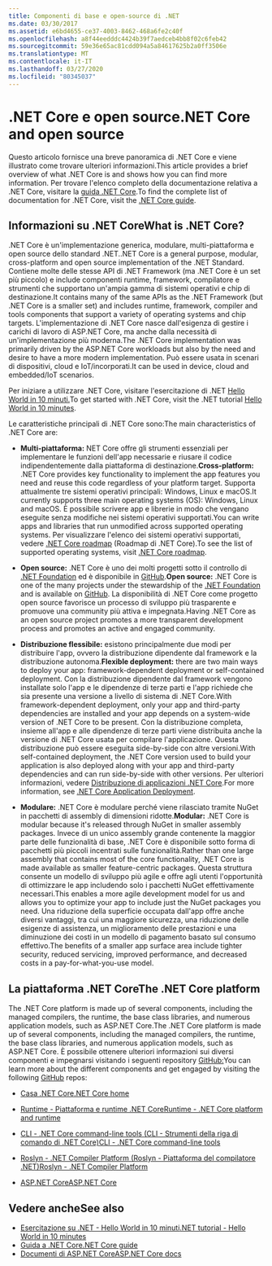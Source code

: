 ```yaml
---
title: Componenti di base e open-source di .NET
ms.date: 03/30/2017
ms.assetid: e6bd4655-ce37-4003-8462-468a6fe2c40f
ms.openlocfilehash: a8f44eedddc4424b39f7aedceb4bb8f02c6feb42
ms.sourcegitcommit: 59e36e65ac81cdd094a5a84617625b2a0ff3506e
ms.translationtype: MT
ms.contentlocale: it-IT
ms.lasthandoff: 03/27/2020
ms.locfileid: "80345037"
---
```

# <a name="net-core-and-open-source"></a><span data-ttu-id="55210-102">.NET Core e open source</span><span class="sxs-lookup"><span data-stu-id="55210-102">.NET Core and open source</span></span>

<span data-ttu-id="55210-103">Questo articolo fornisce una breve panoramica di .NET Core e viene illustrato come trovare ulteriori informazioni.</span><span class="sxs-lookup"><span data-stu-id="55210-103">This article provides a brief overview of what .NET Core is and shows how you can find more information.</span></span> <span data-ttu-id="55210-104">Per trovare l'elenco completo della documentazione relativa a .NET Core, visitare la [guida .NET Core](../../core/index.yml).</span><span class="sxs-lookup"><span data-stu-id="55210-104">To find the complete list of documentation for .NET Core, visit the [.NET Core guide](../../core/index.yml).</span></span>

## <a name="what-is-net-core"></a><span data-ttu-id="55210-105">Informazioni su .NET Core</span><span class="sxs-lookup"><span data-stu-id="55210-105">What is .NET Core?</span></span>  

<span data-ttu-id="55210-106">.NET Core è un'implementazione generica, modulare, multi-piattaforma e open source dello standard .NET.</span><span class="sxs-lookup"><span data-stu-id="55210-106">.NET Core is a general purpose, modular, cross-platform and open source implementation of the .NET Standard.</span></span> <span data-ttu-id="55210-107">Contiene molte delle stesse API di .NET Framework (ma .NET Core è un set più piccolo) e include componenti runtime, framework, compilatore e strumenti che supportano un'ampia gamma di sistemi operativi e chip di destinazione.</span><span class="sxs-lookup"><span data-stu-id="55210-107">It contains many of the same APIs as the .NET Framework (but .NET Core is a smaller set) and includes runtime, framework, compiler and tools components that support a variety of operating systems and chip targets.</span></span> <span data-ttu-id="55210-108">L'implementazione di .NET Core nasce dall'esigenza di gestire i carichi di lavoro di ASP.NET Core, ma anche dalla necessità di un'implementazione più moderna.</span><span class="sxs-lookup"><span data-stu-id="55210-108">The .NET Core implementation was primarily driven by the ASP.NET Core workloads but also by the need and desire to have a more modern implementation.</span></span> <span data-ttu-id="55210-109">Può essere usata in scenari di dispositivi, cloud e IoT/incorporati.</span><span class="sxs-lookup"><span data-stu-id="55210-109">It can be used in device, cloud and embedded/IoT scenarios.</span></span>  
  
<span data-ttu-id="55210-110">Per iniziare a utilizzare .NET Core, visitare l'esercitazione di .NET [Hello World in 10 minuti.](https://dotnet.microsoft.com/learn/dotnet/hello-world-tutorial/intro)</span><span class="sxs-lookup"><span data-stu-id="55210-110">To get started with .NET Core, visit the .NET tutorial [Hello World in 10 minutes](https://dotnet.microsoft.com/learn/dotnet/hello-world-tutorial/intro).</span></span>  
  
<span data-ttu-id="55210-111">Le caratteristiche principali di .NET Core sono:</span><span class="sxs-lookup"><span data-stu-id="55210-111">The main characteristics of .NET Core are:</span></span>
  
- <span data-ttu-id="55210-112">**Multi-piattaforma:** NET Core offre gli strumenti essenziali per implementare le funzioni dell'app necessarie e riusare il codice indipendentemente dalla piattaforma di destinazione.</span><span class="sxs-lookup"><span data-stu-id="55210-112">**Cross-platform:** .NET Core provides key functionality to implement the app features you need and reuse this code regardless of your platform target.</span></span> <span data-ttu-id="55210-113">Supporta attualmente tre sistemi operativi principali: Windows, Linux e macOS.</span><span class="sxs-lookup"><span data-stu-id="55210-113">It currently supports three main operating systems (OS): Windows, Linux and macOS.</span></span> <span data-ttu-id="55210-114">È possibile scrivere app e librerie in modo che vengano eseguite senza modifiche nei sistemi operativi supportati.</span><span class="sxs-lookup"><span data-stu-id="55210-114">You can write apps and libraries that run unmodified across supported operating systems.</span></span> <span data-ttu-id="55210-115">Per visualizzare l'elenco dei sistemi operativi supportati, vedere [.NET Core roadmap](https://github.com/dotnet/core/blob/master/roadmap.md) (Roadmap di .NET Core).</span><span class="sxs-lookup"><span data-stu-id="55210-115">To see the list of supported operating systems, visit [.NET Core roadmap](https://github.com/dotnet/core/blob/master/roadmap.md).</span></span>
  
- <span data-ttu-id="55210-116">**Open source:** .NET Core è uno dei molti progetti sotto il controllo di [.NET Foundation](https://www.dotnetfoundation.org/) ed è disponibile in [GitHub](https://github.com/).</span><span class="sxs-lookup"><span data-stu-id="55210-116">**Open source:** .NET Core is one of the many projects under the stewardship of the [.NET Foundation](https://www.dotnetfoundation.org/) and is available on [GitHub](https://github.com/).</span></span>  <span data-ttu-id="55210-117">La disponibilità di .NET Core come progetto open source favorisce un processo di sviluppo più trasparente e promuove una community più attiva e impegnata.</span><span class="sxs-lookup"><span data-stu-id="55210-117">Having .NET Core as an open source project promotes a more transparent development process and promotes an active and engaged community.</span></span>  
  
- <span data-ttu-id="55210-118">**Distribuzione flessibile:** esistono principalmente due modi per distribuire l'app, ovvero la distribuzione dipendente dal framework e la distribuzione autonoma.</span><span class="sxs-lookup"><span data-stu-id="55210-118">**Flexible deployment:** there are two main ways to deploy your app: framework-dependent deployment or self-contained deployment.</span></span> <span data-ttu-id="55210-119">Con la distribuzione dipendente dal framework vengono installate solo l'app e le dipendenze di terze parti e l'app richiede che sia presente una versione a livello di sistema di .NET Core.</span><span class="sxs-lookup"><span data-stu-id="55210-119">With framework-dependent deployment, only your app and third-party dependencies are installed and your app depends on a system-wide version of .NET Core to be present.</span></span>  <span data-ttu-id="55210-120">Con la distribuzione completa, insieme all'app e alle dipendenze di terze parti viene distribuita anche la versione di .NET Core usata per compilare l'applicazione. Questa distribuzione può essere eseguita side-by-side con altre versioni.</span><span class="sxs-lookup"><span data-stu-id="55210-120">With self-contained deployment, the .NET Core version used to build your application is also deployed along with your app and third-party dependencies and can run side-by-side with other versions.</span></span>    <span data-ttu-id="55210-121">Per ulteriori informazioni, vedere [Distribuzione di applicazioni .NET Core](../../core/deploying/index.md).</span><span class="sxs-lookup"><span data-stu-id="55210-121">For more information, see [.NET Core Application Deployment](../../core/deploying/index.md).</span></span>

- <span data-ttu-id="55210-122">**Modulare:** .NET Core è modulare perché viene rilasciato tramite NuGet in pacchetti di assembly di dimensioni ridotte.</span><span class="sxs-lookup"><span data-stu-id="55210-122">**Modular:** .NET Core is modular because it's released through NuGet in smaller assembly packages.</span></span> <span data-ttu-id="55210-123">Invece di un unico assembly grande contenente la maggior parte delle funzionalità di base, .NET Core è disponibile sotto forma di pacchetti più piccoli incentrati sulle funzionalità.</span><span class="sxs-lookup"><span data-stu-id="55210-123">Rather than one large assembly that contains most of the core functionality, .NET Core is made available as smaller feature-centric packages.</span></span> <span data-ttu-id="55210-124">Questa struttura consente un modello di sviluppo più agile e offre agli utenti l'opportunità di ottimizzare le app includendo solo i pacchetti NuGet effettivamente necessari.</span><span class="sxs-lookup"><span data-stu-id="55210-124">This enables a more agile development model for us and allows you to optimize your app to include just the NuGet packages you need.</span></span> <span data-ttu-id="55210-125">Una riduzione della superficie occupata dall'app offre anche diversi vantaggi, tra cui una maggiore sicurezza, una riduzione delle esigenze di assistenza, un miglioramento delle prestazioni e una diminuzione dei costi in un modello di pagamento basato sul consumo effettivo.</span><span class="sxs-lookup"><span data-stu-id="55210-125">The benefits of a smaller app surface area include tighter security, reduced servicing, improved performance, and decreased costs in a pay-for-what-you-use model.</span></span>  
  
## <a name="the-net-core-platform"></a><span data-ttu-id="55210-126">La piattaforma .NET Core</span><span class="sxs-lookup"><span data-stu-id="55210-126">The .NET Core platform</span></span>
  
<span data-ttu-id="55210-127">The .NET Core platform is made up of several components, including the managed compilers, the runtime, the base class libraries, and numerous application models, such as ASP.NET Core.</span><span class="sxs-lookup"><span data-stu-id="55210-127">The .NET Core platform is made up of several components, including the managed compilers, the runtime, the base class libraries, and numerous application models, such as ASP.NET Core.</span></span> <span data-ttu-id="55210-128">È possibile ottenere ulteriori informazioni sui diversi componenti e impegnarsi visitando i seguenti repository [GitHub:](https://github.com/)</span><span class="sxs-lookup"><span data-stu-id="55210-128">You can learn more about the different components and get engaged by visiting the following [GitHub](https://github.com/) repos:</span></span>  
  
- [<span data-ttu-id="55210-129">Casa .NET Core</span><span class="sxs-lookup"><span data-stu-id="55210-129">.NET Core home</span></span>](https://github.com/dotnet/core)  
  
- [<span data-ttu-id="55210-130">Runtime - Piattaforma e runtime .NET Core</span><span class="sxs-lookup"><span data-stu-id="55210-130">Runtime - .NET Core platform and runtime</span></span>](https://github.com/dotnet/runtime)  
  
- [<span data-ttu-id="55210-131">CLI - .NET Core command-line tools (CLI - Strumenti della riga di comando di .NET Core)</span><span class="sxs-lookup"><span data-stu-id="55210-131">CLI - .NET Core command-line tools</span></span>](https://github.com/dotnet/cli)  
  
- [<span data-ttu-id="55210-132">Roslyn - .NET Compiler Platform (Roslyn - Piattaforma del compilatore .NET)</span><span class="sxs-lookup"><span data-stu-id="55210-132">Roslyn - .NET Compiler Platform</span></span>](https://github.com/dotnet/roslyn)  
  
- [<span data-ttu-id="55210-133">ASP.NET Core</span><span class="sxs-lookup"><span data-stu-id="55210-133">ASP.NET Core</span></span>](https://github.com/dotnet/aspnetcore)  
  
## <a name="see-also"></a><span data-ttu-id="55210-134">Vedere anche</span><span class="sxs-lookup"><span data-stu-id="55210-134">See also</span></span>

- [<span data-ttu-id="55210-135">Esercitazione su .NET - Hello World in 10 minuti</span><span class="sxs-lookup"><span data-stu-id="55210-135">.NET tutorial - Hello World in 10 minutes</span></span>](https://dotnet.microsoft.com/learn/dotnet/hello-world-tutorial/intro)
- [<span data-ttu-id="55210-136">Guida a .NET Core</span><span class="sxs-lookup"><span data-stu-id="55210-136">.NET Core guide</span></span>](../../core/index.yml)
- [<span data-ttu-id="55210-137">Documenti di ASP.NET Core</span><span class="sxs-lookup"><span data-stu-id="55210-137">ASP.NET Core docs</span></span>](/aspnet/core/)
